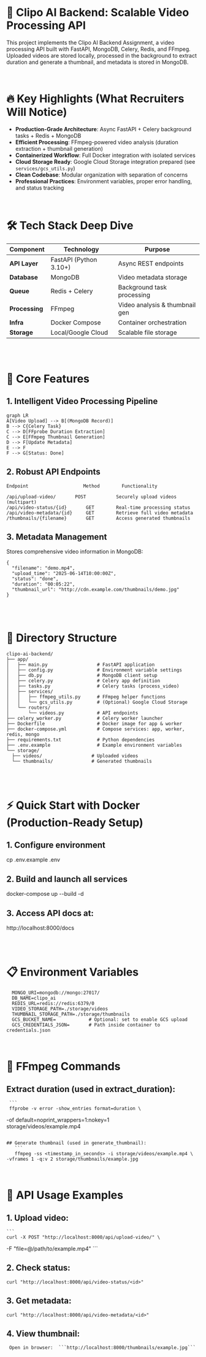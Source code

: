 # 🚀 Clipo AI Backend: Scalable Video Processing API

This project implements the Clipo AI Backend Assignment, a video processing API built with FastAPI, MongoDB, Celery, Redis, and FFmpeg. Uploaded videos are stored locally, processed in the background to extract duration and generate a thumbnail, and metadata is stored in MongoDB.


<br>



#  🔥 Key Highlights (What Recruiters Will Notice)

- **Production-Grade Architecture**: Async FastAPI + Celery background tasks + Redis + MongoDB
- **Efficient Processing**: FFmpeg-powered video analysis (duration extraction + thumbnail generation)
- **Containerized Workflow**: Full Docker integration with isolated services
- **Cloud Storage Ready**: Google Cloud Storage integration prepared (see `services/gcs_utils.py`)
- **Clean Codebase**: Modular organization with separation of concerns
- **Professional Practices**: Environment variables, proper error handling, and status tracking

<br>

# 🛠 Tech Stack Deep Dive

| Component       | Technology             | Purpose                          |
|-----------------|------------------------|----------------------------------|
| **API Layer**   | FastAPI (Python 3.10+) | Async REST endpoints             |
| **Database**    | MongoDB                | Video metadata storage           |
| **Queue**       | Redis + Celery         | Background task processing       |
| **Processing**  | FFmpeg                 | Video analysis & thumbnail gen   |
| **Infra**       | Docker Compose         | Container orchestration          |
| **Storage**     | Local/Google Cloud     | Scalable file storage            |



<br>
<br>

  
#  🌟 Core Features

## 1. Intelligent Video Processing Pipeline
```mermaid
graph LR
A[Video Upload] --> B[(MongoDB Record)]
B --> C{Celery Task}
C --> D[FFprobe Duration Extraction]
C --> E[FFmpeg Thumbnail Generation]
D --> F[Update Metadata]
E --> F
F --> G[Status: Done]
```



## 2. Robust API Endpoints

```
Endpoint                    Method	      Functionality

/api/upload-video/	     POST   	    Securely upload videos (multipart)
/api/video-status/{id}	     GET	    Real-time processing status
/api/video-metadata/{id}     GET	    Retrieve full video metadata
/thumbnails/{filename}	     GET	    Access generated thumbnails
```

## 3. Metadata Management
Stores comprehensive video information in MongoDB:

```
{
  "filename": "demo.mp4",
  "upload_time": "2025-06-14T10:00:00Z",
  "status": "done",
  "duration": "00:05:22",
  "thumbnail_url": "http://cdn.example.com/thumbnails/demo.jpg"
}
```


<br>
<br>
  
# 📂 Directory Structure
  ```
  clipo-ai-backend/
├── app/
│   ├── main.py                  # FastAPI application
│   ├── config.py                # Environment variable settings
│   ├── db.py                    # MongoDB client setup
│   ├── celery.py                # Celery app definition
│   ├── tasks.py                 # Celery tasks (process_video)
│   ├── services/
│   │   ├── ffmpeg_utils.py      # FFmpeg helper functions
│   │   └── gcs_utils.py         # (Optional) Google Cloud Storage
│   └── routers/
│       └── videos.py            # API endpoints
├── celery_worker.py             # Celery worker launcher
├── Dockerfile                   # Docker image for app & worker
├── docker-compose.yml           # Compose services: app, worker, redis, mongo
├── requirements.txt             # Python dependencies
├── .env.example                 # Example environment variables
└── storage/
    ├── videos/                  # Uploaded videos
    └── thumbnails/              # Generated thumbnails
```

<br>
<br>


# ⚡ Quick Start with Docker (Production-Ready Setup)

 
## 1. Configure environment
cp .env.example .env

## 2. Build and launch all services
docker-compose up --build -d

## 3. Access API docs at:
http://localhost:8000/docs

<br>
<br>


#  📋 Environment Variables
   ```
     MONGO_URI=mongodb://mongo:27017/
     DB_NAME=clipo_ai
     REDIS_URL=redis://redis:6379/0
     VIDEO_STORAGE_PATH=./storage/videos
     THUMBNAIL_STORAGE_PATH=./storage/thumbnails
     GCS_BUCKET_NAME=            # Optional: set to enable GCS upload
     GCS_CREDENTIALS_JSON=       # Path inside container to credentials.json
   ```


<br>

# 🔧 FFmpeg Commands
  ## Extract duration (used in extract_duration):
     ```
     ffprobe -v error -show_entries format=duration \
  -of default=noprint_wrappers=1:nokey=1 \
  storage/videos/example.mp4
  ```

  ## Generate thumbnail (used in generate_thumbnail):
     ```
     ffmpeg -ss <timestamp_in_seconds> -i storage/videos/example.mp4 \
  -vframes 1 -q:v 2 storage/thumbnails/example.jpg
  ```

<br>

# 🔄 API Usage Examples

 ## 1. Upload video:
    ```
    curl -X POST "http://localhost:8000/api/upload-video/" \
  -F "file=@/path/to/example.mp4"
    ```

## 2. Check status:
  ```
  curl "http://localhost:8000/api/video-status/<id>"
  ```

## 3. Get metadata:
   ```
   curl "http://localhost:8000/api/video-metadata/<id>"
   ```

## 4. View thumbnail:
     Open in browser:  ```http://localhost:8000/thumbnails/example.jpg```

          
